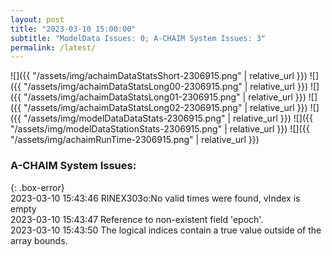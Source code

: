 ```yaml
---
layout: post
title: "2023-03-10 15:00:00"
subtitle: "ModelData Issues: 0; A-CHAIM System Issues: 3"
permalink: /latest/
---
```


![]({{ "/assets/img/achaimDataStatsShort-2306915.png" | relative_url }})
![]({{ "/assets/img/achaimDataStatsLong00-2306915.png" | relative_url }})
![]({{ "/assets/img/achaimDataStatsLong01-2306915.png" | relative_url }})
![]({{ "/assets/img/achaimDataStatsLong02-2306915.png" | relative_url }})
![]({{ "/assets/img/modelDataDataStats-2306915.png" | relative_url }})
![]({{ "/assets/img/modelDataStationStats-2306915.png" | relative_url }})
![]({{ "/assets/img/achaimRunTime-2306915.png" | relative_url }})


### A-CHAIM System Issues:  
  
{: .box-error}  
2023-03-10 15:43:46 RINEX303o:No valid times were found, vIndex is empty  
2023-03-10 15:43:47 Reference to non-existent field 'epoch'.  
2023-03-10 15:43:50 The logical indices contain a true value outside of the array bounds.  
